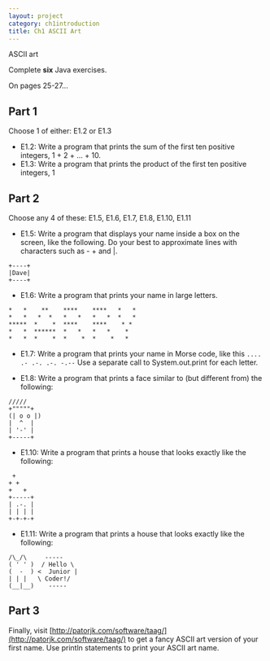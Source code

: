 ```yaml
---
layout: project
category: ch1introduction
title: Ch1 ASCII Art
---
```

ASCII art

Complete **six** Java exercises.

On pages 25-27...

## Part 1
Choose 1 of either: E1.2 or E1.3

  - E1.2: Write a program that prints the sum of the first ten positive integers, 1 + 2 + … + 10.
  - E1.3: Write a program that prints the product of the first ten positive integers, 1

## Part 2
Choose any 4 of these: E1.5, E1.6, E1.7, E1.8, E1.10, E1.11

  - E1.5: Write a program that displays your name inside a box on the screen, like the following. Do your best to approximate lines with characters such as - + and |.
  ```
  +----+
  |Dave|
  +----+
  ```

  - E1.6: Write a program that prints your name in large letters.
  ```
  *   *    **    ****    ****   *   *
  *   *   *  *   *   *   *   *  *   *
  *****  *    *  ****    ****    * *
  *   *  ******  *   *   *   *    *
  *   *  *    *  *    *  *    *   *
  ```

  - E1.7: Write a program that prints your name in Morse code, like this `.... .- .-. .-. -.--` Use a separate call to System.out.print for each letter.

  - E1.8: Write a program that prints a face similar to (but different from) the following:
  ```
  /////
 +"""""+
(| o o |)
 |  ^  |
 | '-' |
 +-----+
  ```

  - E1.10: Write a program that prints a house that looks exactly like the following:
  ```
   +
  + +
 +   +
+-----+
| .-. |
| | | |
+-+-+-+
  ```

  - E1.11: Write a program that prints a house that looks exactly like the following:
  ```
 /\_/\     -----
( ' ' )  / Hello \
(  -  ) <  Junior |
 | | |   \ Coder!/
(__|__)    -----
  ```

## Part 3
Finally, visit [http://patorjk.com/software/taag/](http://patorjk.com/software/taag/) to get a fancy ASCII art version of your first name. Use println statements to print your ASCII art name.
